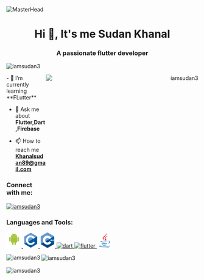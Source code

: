 ![MasterHead](https://1.bp.blogspot.com/-7A4WynwLsMw/XbBpCXG8fHI/AAAAAAAAMt4/uOa1bpLskYgrwGbllhSu2SDj_Mig8SXJQCLcBGAsYHQ/s1600/2000_600px.gif)
<h1 align="center">Hi 👋, It's me Sudan Khanal</h1>
<h3 align="center">A passionate flutter developer</h3>

<p align="left"> <img src="https://komarev.com/ghpvc/?username=iamsudan3&label=Profile%20views&color=0e75b6&style=flat" alt="iamsudan3" /> </p>
<p align= "right"> <img src = "https://camo.githubusercontent.com/7de37139d0b4c1ce40865e799b446c0e963a3dd8fb68d239707237c40604fa3d/68747470733a2f2f63646e2e6472696262626c652e636f6d2f75736572732f3733303730332f73637265656e73686f74732f363538313234332f6176656e746f2e676966" align = "right" height =300 width =400 alt = "iamsudan3" /> </p>
- 🌱 I’m currently learning **FLutter**

- 💬 Ask me about **Flutter,Dart,Firebase**

- 📫 How to reach me **Khanalsudan89@gmail.com**


<h3 align="left">Connect with me:</h3>
<p align="left">
<a href="https://linkedin.com/in/iamsudan3" target="blank"><img align="center" src="https://raw.githubusercontent.com/rahuldkjain/github-profile-readme-generator/master/src/images/icons/Social/linked-in-alt.svg" alt="iamsudan3" height="30" width="40" /></a>
</p>

<h3 align="left">Languages and Tools:</h3>
<p align="left"> <a href="https://developer.android.com" target="_blank" rel="noreferrer"> <img src="https://raw.githubusercontent.com/devicons/devicon/master/icons/android/android-original-wordmark.svg" alt="android" width="40" height="40"/> </a> <a href="https://www.cprogramming.com/" target="_blank" rel="noreferrer"> <img src="https://raw.githubusercontent.com/devicons/devicon/master/icons/c/c-original.svg" alt="c" width="40" height="40"/> </a> <a href="https://www.w3schools.com/cpp/" target="_blank" rel="noreferrer"> <img src="https://raw.githubusercontent.com/devicons/devicon/master/icons/cplusplus/cplusplus-original.svg" alt="cplusplus" width="40" height="40"/> </a> <a href="https://dart.dev" target="_blank" rel="noreferrer"> <img src="https://www.vectorlogo.zone/logos/dartlang/dartlang-icon.svg" alt="dart" width="40" height="40"/> </a> <a href="https://flutter.dev" target="_blank" rel="noreferrer"> <img src="https://www.vectorlogo.zone/logos/flutterio/flutterio-icon.svg" alt="flutter" width="40" height="40"/> </a> <a href="https://www.java.com" target="_blank" rel="noreferrer"> <img src="https://raw.githubusercontent.com/devicons/devicon/master/icons/java/java-original.svg" alt="java" width="40" height="40"/> </a> </p>

<p><img align="left" src="https://github-readme-stats.vercel.app/api/top-langs?username=iamsudan3&show_icons=true&locale=en&layout=compact" alt="iamsudan3" /></p>

<p>&nbsp;<img align="center" src="https://github-readme-stats.vercel.app/api?username=iamsudan3&show_icons=true&locale=en" width = 50 alt="iamsudan3" /></p>

<p><img align="center" src="https://github-readme-streak-stats.herokuapp.com/?user=iamsudan3&" alt="iamsudan3" /></p>
